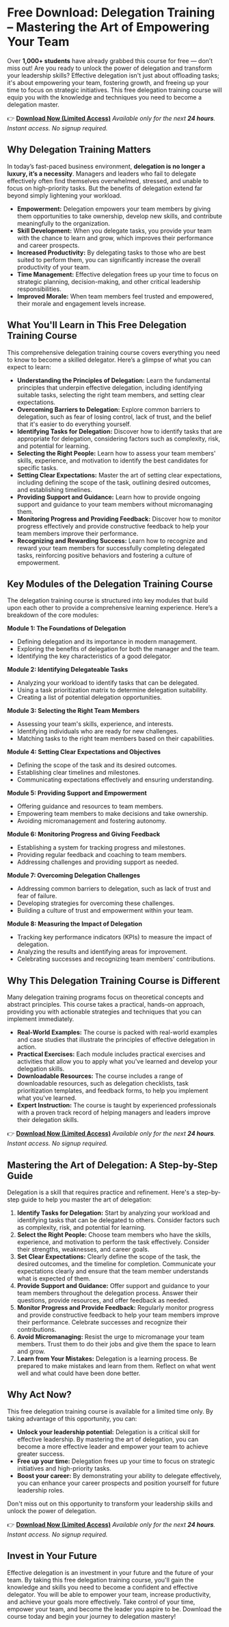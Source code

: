 # Free Download: Delegation Training – Mastering the Art of Empowering Your Team

Over **1,000+ students** have already grabbed this course for free — don’t miss out!
Are you ready to unlock the power of delegation and transform your leadership skills? Effective delegation isn't just about offloading tasks; it's about empowering your team, fostering growth, and freeing up your time to focus on strategic initiatives. This free delegation training course will equip you with the knowledge and techniques you need to become a delegation master.

👉 [**Download Now (Limited Access)**](https://udemywork.com/delegation-training)
_Available only for the next **24 hours**. Instant access. No signup required._

## Why Delegation Training Matters

In today’s fast-paced business environment, **delegation is no longer a luxury, it’s a necessity**. Managers and leaders who fail to delegate effectively often find themselves overwhelmed, stressed, and unable to focus on high-priority tasks. But the benefits of delegation extend far beyond simply lightening your workload.

*   **Empowerment:** Delegation empowers your team members by giving them opportunities to take ownership, develop new skills, and contribute meaningfully to the organization.
*   **Skill Development:** When you delegate tasks, you provide your team with the chance to learn and grow, which improves their performance and career prospects.
*   **Increased Productivity:** By delegating tasks to those who are best suited to perform them, you can significantly increase the overall productivity of your team.
*   **Time Management:** Effective delegation frees up your time to focus on strategic planning, decision-making, and other critical leadership responsibilities.
*   **Improved Morale:** When team members feel trusted and empowered, their morale and engagement levels increase.

## What You'll Learn in This Free Delegation Training Course

This comprehensive delegation training course covers everything you need to know to become a skilled delegator. Here’s a glimpse of what you can expect to learn:

*   **Understanding the Principles of Delegation:** Learn the fundamental principles that underpin effective delegation, including identifying suitable tasks, selecting the right team members, and setting clear expectations.
*   **Overcoming Barriers to Delegation:** Explore common barriers to delegation, such as fear of losing control, lack of trust, and the belief that it's easier to do everything yourself.
*   **Identifying Tasks for Delegation:** Discover how to identify tasks that are appropriate for delegation, considering factors such as complexity, risk, and potential for learning.
*   **Selecting the Right People:** Learn how to assess your team members' skills, experience, and motivation to identify the best candidates for specific tasks.
*   **Setting Clear Expectations:** Master the art of setting clear expectations, including defining the scope of the task, outlining desired outcomes, and establishing timelines.
*   **Providing Support and Guidance:** Learn how to provide ongoing support and guidance to your team members without micromanaging them.
*   **Monitoring Progress and Providing Feedback:** Discover how to monitor progress effectively and provide constructive feedback to help your team members improve their performance.
*   **Recognizing and Rewarding Success:** Learn how to recognize and reward your team members for successfully completing delegated tasks, reinforcing positive behaviors and fostering a culture of empowerment.

## Key Modules of the Delegation Training Course

The delegation training course is structured into key modules that build upon each other to provide a comprehensive learning experience. Here’s a breakdown of the core modules:

**Module 1: The Foundations of Delegation**

*   Defining delegation and its importance in modern management.
*   Exploring the benefits of delegation for both the manager and the team.
*   Identifying the key characteristics of a good delegator.

**Module 2: Identifying Delegateable Tasks**

*   Analyzing your workload to identify tasks that can be delegated.
*   Using a task prioritization matrix to determine delegation suitability.
*   Creating a list of potential delegation opportunities.

**Module 3: Selecting the Right Team Members**

*   Assessing your team's skills, experience, and interests.
*   Identifying individuals who are ready for new challenges.
*   Matching tasks to the right team members based on their capabilities.

**Module 4: Setting Clear Expectations and Objectives**

*   Defining the scope of the task and its desired outcomes.
*   Establishing clear timelines and milestones.
*   Communicating expectations effectively and ensuring understanding.

**Module 5: Providing Support and Empowerment**

*   Offering guidance and resources to team members.
*   Empowering team members to make decisions and take ownership.
*   Avoiding micromanagement and fostering autonomy.

**Module 6: Monitoring Progress and Giving Feedback**

*   Establishing a system for tracking progress and milestones.
*   Providing regular feedback and coaching to team members.
*   Addressing challenges and providing support as needed.

**Module 7: Overcoming Delegation Challenges**

*   Addressing common barriers to delegation, such as lack of trust and fear of failure.
*   Developing strategies for overcoming these challenges.
*   Building a culture of trust and empowerment within your team.

**Module 8: Measuring the Impact of Delegation**

*   Tracking key performance indicators (KPIs) to measure the impact of delegation.
*   Analyzing the results and identifying areas for improvement.
*   Celebrating successes and recognizing team members' contributions.

## Why This Delegation Training Course is Different

Many delegation training programs focus on theoretical concepts and abstract principles. This course takes a practical, hands-on approach, providing you with actionable strategies and techniques that you can implement immediately.

*   **Real-World Examples:** The course is packed with real-world examples and case studies that illustrate the principles of effective delegation in action.
*   **Practical Exercises:** Each module includes practical exercises and activities that allow you to apply what you've learned and develop your delegation skills.
*   **Downloadable Resources:** The course includes a range of downloadable resources, such as delegation checklists, task prioritization templates, and feedback forms, to help you implement what you've learned.
*   **Expert Instruction:** The course is taught by experienced professionals with a proven track record of helping managers and leaders improve their delegation skills.

👉 [**Download Now (Limited Access)**](https://udemywork.com/delegation-training)
_Available only for the next **24 hours**. Instant access. No signup required._

## Mastering the Art of Delegation: A Step-by-Step Guide

Delegation is a skill that requires practice and refinement. Here's a step-by-step guide to help you master the art of delegation:

1.  **Identify Tasks for Delegation:** Start by analyzing your workload and identifying tasks that can be delegated to others. Consider factors such as complexity, risk, and potential for learning.
2.  **Select the Right People:** Choose team members who have the skills, experience, and motivation to perform the task effectively. Consider their strengths, weaknesses, and career goals.
3.  **Set Clear Expectations:** Clearly define the scope of the task, the desired outcomes, and the timeline for completion. Communicate your expectations clearly and ensure that the team member understands what is expected of them.
4.  **Provide Support and Guidance:** Offer support and guidance to your team members throughout the delegation process. Answer their questions, provide resources, and offer feedback as needed.
5.  **Monitor Progress and Provide Feedback:** Regularly monitor progress and provide constructive feedback to help your team members improve their performance. Celebrate successes and recognize their contributions.
6.  **Avoid Micromanaging:** Resist the urge to micromanage your team members. Trust them to do their jobs and give them the space to learn and grow.
7.  **Learn from Your Mistakes:** Delegation is a learning process. Be prepared to make mistakes and learn from them. Reflect on what went well and what could have been done better.

## Why Act Now?

This free delegation training course is available for a limited time only. By taking advantage of this opportunity, you can:

*   **Unlock your leadership potential:** Delegation is a critical skill for effective leadership. By mastering the art of delegation, you can become a more effective leader and empower your team to achieve greater success.
*   **Free up your time:** Delegation frees up your time to focus on strategic initiatives and high-priority tasks.
*   **Boost your career:** By demonstrating your ability to delegate effectively, you can enhance your career prospects and position yourself for future leadership roles.

Don't miss out on this opportunity to transform your leadership skills and unlock the power of delegation.

👉 [**Download Now (Limited Access)**](https://udemywork.com/delegation-training)
_Available only for the next **24 hours**. Instant access. No signup required._

## Invest in Your Future

Effective delegation is an investment in your future and the future of your team. By taking this free delegation training course, you'll gain the knowledge and skills you need to become a confident and effective delegator. You will be able to empower your team, increase productivity, and achieve your goals more effectively. Take control of your time, empower your team, and become the leader you aspire to be. Download the course today and begin your journey to delegation mastery!

